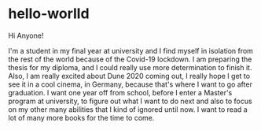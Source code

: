 # hello-worlld

Hi Anyone!

I'm a student in my final year at university and I find myself in isolation from the rest of the world because of the Covid-19 lockdown. I am preparing the thesis for my diploma, and I could really use more determination to finish it. Also, I am really excited about Dune 2020 coming out, I really hope I get to see it in a cool cinema, in Germany, because that's where I want to go after graduation. I want one year off from school, before I enter a Master's program at university, to figure out what I want to do next and also to focus on my other many abilities that I kind of ignored until now. I want to read a lot of many more books for the time to come. 
